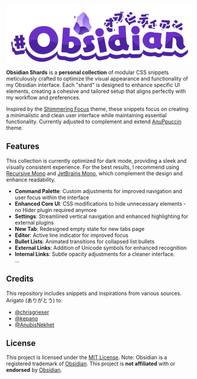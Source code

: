 ![image](https://github.com/syke9p3/Syke-VTuber-Icons/blob/main/Obsidian/Obsidian.png?raw=true)

**Obsidian Shards** is a **personal collection** of modular CSS snippets meticulously crafted to optimize the visual appearance and functionality of my Obsidian interface. Each "shard" is designed to enhance specific UI elements, creating a cohesive and tailored setup that aligns perfectly with my workflow and preferences.

Inspired by the [Shimmering Focus](https://github.com/chrisgrieser/shimmering-focus) theme, these snippets focus on creating a minimalistic and clean user interface while maintaining essential functionality. Currently adjusted to complement and extend [AnuPpuccin](https://github.com/AnubisNekhet/AnuPpuccin) theme.

## Features
This collection is currently optimized for dark mode, providing a sleek and visually consistent experience. For the best results, I recommend using [Recursive Mono](https://www.recursive.design/) and [JetBrains Mono](https://www.jetbrains.com/lp/mono/), which complement the design and enhance readability.

- **Command Palette**: Custom adjustments for improved navigation and user focus within the interface
- **Enhanced Core UI**: CSS modifications to hide unnecessary elements - no Hider plugin required anymore
- **Settings**: Streamlined vertical navigation and enhanced highlighting for external plugins
- **New Tab**: Redesigned empty state for new tabs page
- **Editor**: Active line indicator for improved focus
- **Bullet Lists**: Animated transitions for collapsed list bullets
- **External Links**: Addition of Unicode symbols for enhanced recognition
- **Internal Links**: Subtle opacity adjustments for a cleaner interface.
<br>...


## Credits
This repository includes snippets and inspirations from various sources. Arigato (ありがとう) to:


- [@chrisgrieser](https://github.com/chrisgrieser)
- [@kepano](https://github.com/kepano)
- [@AnubisNekhet](https://github.com/AnubisNekhet)


## License
This project is licensed under the [MIT License](https://github.com/visua1hue/obsidian-shards/blob/main/LICENSE). Note: Obsidian is a registered trademark of [Obsidian](https://obsidian.md/). This project is **not affiliated** with or **endorsed** by [Obsidian](https://obsidian.md/).
